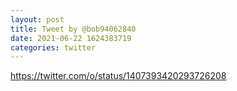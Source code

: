 ```yaml
--- 
layout: post 
title: Tweet by @bob94062840 
date: 2021-06-22 1624383719 
categories: twitter 
--- 
```

https://twitter.com/o/status/1407393420293726208